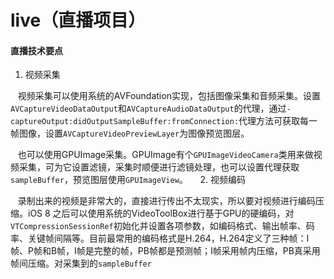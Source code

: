 # live（直播项目）
#### 直播技术要点
1. 视频采集

    视频采集可以使用系统的AVFoundation实现，包括图像采集和音频采集。设置`AVCaptureVideoDataOutput`和`AVCaptureAudioDataOutput`的代理，通过`-captureOutput:didOutputSampleBuffer:fromConnection:`代理方法可获取每一帧图像，设置`AVCaptureVideoPreviewLayer`为图像预览图层。
    
    也可以使用GPUImage采集。GPUImage有个`GPUImageVideoCamera`类用来做视频采集，可为它设置滤镜，采集时顺便进行滤镜处理，也可以设置代理获取`sampleBuffer`，预览图层使用`GPUImageView`。
    
2. 视频编码

    录制出来的视频是非常大的，直接进行传出不太现实，所以要对视频进行编码压缩。iOS 8 之后可以使用系统的VideoToolBox进行基于GPU的硬编码，对`VTCompressionSessionRef`初始化并设置各项参数，如编码格式、输出帧率、码率、关键帧间隔等。目前最常用的编码格式是H.264，H.264定义了三种帧：I帧、P帧和B帧，I帧是完整的帧，PB帧都是预测帧；I帧采用帧内压缩，PB真采用帧间压缩。对采集到的`sampleBuffer`
